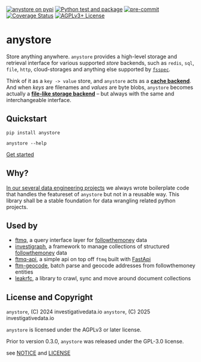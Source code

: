 [![anystore on pypi](https://img.shields.io/pypi/v/anystore)](https://pypi.org/project/anystore/)
[![Python test and package](https://github.com/investigativedata/anystore/actions/workflows/python.yml/badge.svg)](https://github.com/investigativedata/anystore/actions/workflows/python.yml)
[![pre-commit](https://img.shields.io/badge/pre--commit-enabled-brightgreen?logo=pre-commit)](https://github.com/pre-commit/pre-commit)
[![Coverage Status](https://coveralls.io/repos/github/investigativedata/anystore/badge.svg?branch=main)](https://coveralls.io/github/investigativedata/anystore?branch=main)
[![AGPLv3+ License](https://img.shields.io/pypi/l/anystore)](./LICENSE)

# anystore

Store anything anywhere. `anystore` provides a high-level storage and retrieval interface for various supported _store_ backends, such as `redis`, `sql`, `file`, `http`, cloud-storages and anything else supported by [`fsspec`](https://filesystem-spec.readthedocs.io/en/latest/index.html).

Think of it as a `key -> value` store, and `anystore` acts as a [**cache backend**](./cache.md). And when _keys_ are filenames and _values_ are byte blobs, `anystore` becomes actually a [**file-like storage backend**](./storage.md) – but always with the same and interchangeable interface.

## Quickstart

    pip install anystore

    anystore --help

[Get started](./quickstart.md)

## Why?

[In our several data engineering projects](https://investigativedata.io/projects) we always wrote boilerplate code that handles the featureset of `anystore` but not in a reusable way. This library shall be a stable foundation for data wrangling related python projects.

## Used by

- [ftmq](https://github.com/investigativedata/ftmq), a query interface layer for [followthemoney](https://followthemoney.tech) data
- [investigraph](https://github.com/investigativedata/investigraph),  a framework to manage collections of structured [followthemoney](https://followthemoney.tech) data
- [ftmq-api](https://github.com/investigativedata/ftmq-api), a simple api on top off `ftmq` built with [FastApi](https://fastapi.tiangolo.com/)
- [ftm-geocode](https://github.com/investigativedata/ftm-geocode), batch parse and geocode addresses from followthemoney entities
- [leakrfc](https://github.com/investigativedata/leakrfc), a library to crawl, sync and move around document collections

## License and Copyright

`anystore`, (C) 2024 investigativedata.io
`anystore`, (C) 2025 investigativedata.io

`anystore` is licensed under the AGPLv3 or later license.

Prior to version 0.3.0, `anystore` was released under the GPL-3.0 license.

see [NOTICE](./NOTICE) and [LICENSE](./LICENSE)
